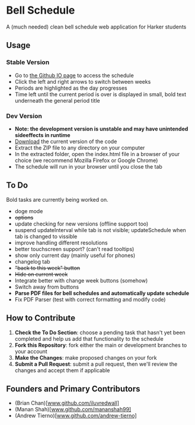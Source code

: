 # Bell Schedule

A (much needed) clean bell schedule web application for Harker students

## Usage
### Stable Version
* Go to [the Github IO page](http://harkerdev.github.io/bellschedule/) to access the schedule
* Click the left and right arrows to switch between weeks
* Periods are highlighted as the day progresses
* Time left until the current period is over is displayed in small, bold text underneath the general period title

### Dev Version
* **Note: the development version is unstable and may have unintended sideeffects in runtime**
* [Download](https://github.com/HarkerDev/bellschedule/archive/master.zip) the current version of the code
* Extract the ZIP file to any directory on your computer
* In the extracted folder, open the index.html file in a browser of your choice (we recommend Mozilla Firefox or Google Chrome)
* The schedule will run in your browser until you close the tab

## To Do
Bold tasks are currently being worked on.
* doge mode
* ~~options~~
 * update checking for new versions (offline support too)
 * suspend updateInterval while tab is not visible; updateSchedule when tab is changed to vissible
 * improve handling different resolutions
 * better touchscreen support? (can't read tooltips)
 * show only current day (mainly useful for phones)
 * changelog tab
* ~~"back to this week" button~~
 * ~~Hide on current week~~
 * Integrate better with change week buttons (somehow)
 * Switch away from buttons
* **Parse PDF files for bell schedules and automatically update schedule**
 * Fix PDF Parser (test with correct formatting and modify code) 

## How to Contribute
1. **Check the To Do Section**: choose a pending task that hasn't yet been completed and help us add that functionality to the schedule
2. **Fork this Repository**: fork either the main or development branches to your account
3. **Make the Changes**: make proposed changes on your fork
4. **Submit a Pull Request**: submit a pull request, then we'll review the changes and accept them if applicable

## Founders and Primary Contributors
* (Brian Chan)[www.github.com/iluvredwall]
* (Manan Shah)[www.github.com/mananshah99]
* (Andrew Tierno)[www.github.com/andrew-tierno]
